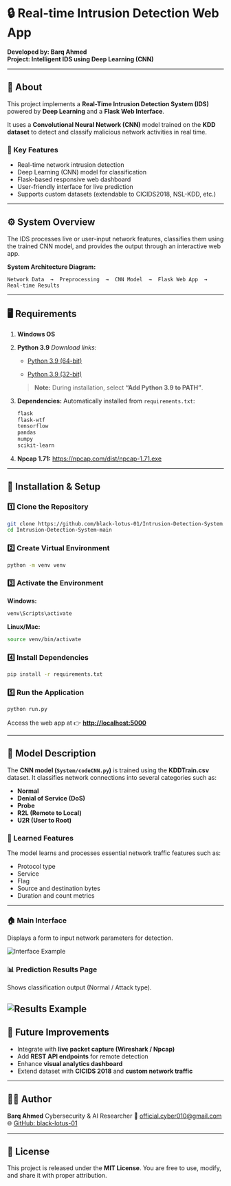 # 🔒 Real-time Intrusion Detection Web App

<b>Developed by: Barq Ahmed</b><br> <b>Project: Intelligent IDS using Deep Learning (CNN)</b><br>

---

## 🧠 About

This project implements a **Real-Time Intrusion Detection System (IDS)** powered by **Deep Learning** and a **Flask Web Interface**.

It uses a **Convolutional Neural Network (CNN)** model trained on the **KDD dataset** to detect and classify malicious network activities in real time.

### 🎯 Key Features

* Real-time network intrusion detection
* Deep Learning (CNN) model for classification
* Flask-based responsive web dashboard
* User-friendly interface for live prediction
* Supports custom datasets (extendable to CICIDS2018, NSL-KDD, etc.)

---

## ⚙️ System Overview

The IDS processes live or user-input network features, classifies them using the trained CNN model, and provides the output through an interactive web app.

**System Architecture Diagram:**

```
Network Data  →  Preprocessing  →  CNN Model  →  Flask Web App  →  Real-time Results
```

---

## 🖥️ Requirements

1. **Windows OS**

2. **Python 3.9**
   *Download links:*

   * [Python 3.9 (64-bit)](https://www.python.org/ftp/python/3.9.13/python-3.9.13-amd64.exe)

   * [Python 3.9 (32-bit)](https://www.python.org/ftp/python/3.9.13/python-3.9.13.exe)

   > **Note:** During installation, select **“Add Python 3.9 to PATH”**.

3. **Dependencies:**
   Automatically installed from `requirements.txt`:

   ```bash
   flask
   flask-wtf
   tensorflow
   pandas
   numpy
   scikit-learn
   ```
4. **Npcap 1.71:** https://npcap.com/dist/npcap-1.71.exe
---

## 🧩 Installation & Setup

### 1️⃣ Clone the Repository

```bash
git clone https://github.com/black-lotus-01/Intrusion-Detection-System.git
cd Intrusion-Detection-System-main
```

### 2️⃣ Create Virtual Environment

```bash
python -m venv venv
```

### 3️⃣ Activate the Environment

**Windows:**

```bash
venv\Scripts\activate
```

**Linux/Mac:**

```bash
source venv/bin/activate
```

### 4️⃣ Install Dependencies

```bash
pip install -r requirements.txt
```

### 5️⃣ Run the Application

```bash
python run.py
```

Access the web app at 👉 **[http://localhost:5000](http://localhost:5000)**

---

## 🧠 Model Description

The **CNN model (`System/codeCNN.py`)** is trained using the **KDDTrain.csv** dataset.
It classifies network connections into several categories such as:

* **Normal**
* **Denial of Service (DoS)**
* **Probe**
* **R2L (Remote to Local)**
* **U2R (User to Root)**

### 🧩 Learned Features

The model learns and processes essential network traffic features such as:

* Protocol type
* Service
* Flag
* Source and destination bytes
* Duration and count metrics

---

### 🏠 Main Interface

Displays a form to input network parameters for detection.

![Interface Example]([images/example1.png](https://github.com/black-lotus-01/IDS-APT-Threat-Real-Time/blob/main/images/image1.png))

### 📊 Prediction Results Page

Shows classification output (Normal / Attack type).

![Results Example]([images/example2.png](https://github.com/black-lotus-01/IDS-APT-Threat-Real-Time/blob/main/images/image2.png))
---

## 🔮 Future Improvements

* Integrate with **live packet capture (Wireshark / Npcap)**
* Add **REST API endpoints** for remote detection
* Enhance **visual analytics dashboard**
* Extend dataset with **CICIDS 2018** and **custom network traffic**

---

## 👨‍💻 Author

**Barq Ahmed**
Cybersecurity & AI Researcher
📧 [official.cyber010@gmail.com](mailto:official.cyber010@gmail.com)
🌐 [GitHub: black-lotus-01](https://github.com/black-lotus-01)

---

## 📜 License

This project is released under the **MIT License**.
You are free to use, modify, and share it with proper attribution.

